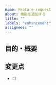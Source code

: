 ```yaml
---
name: Feature request
about: 機能を追加する
title: ""
labels: "enhancement"
assignees: ""
---
```


## 目的・概要

<!-- どんな機能を追加するのか, なぜ追加するのかを記述する -->

## 変更点

<!-- ソースコードに加えた変更点を機能ごとに ToDo 形式で記述する -->

- [ ] 
